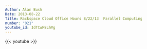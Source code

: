 ```yaml
---
Author: Alan Bush
Date: 2013-08-22
Title: Rackspace Cloud Office Hours 8/22/13  Parallel Computing
number: "021"
youtube_id: IdTCwF8LhVg
---
```


{{< youtube >}}

